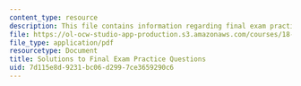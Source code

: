 ```yaml
---
content_type: resource
description: This file contains information regarding final exam practice questions.
file: https://ol-ocw-studio-app-production.s3.amazonaws.com/courses/18-05-introduction-to-probability-and-statistics-spring-2014/7d115e8d9231bc06d2997ce3659290c6_MIT18_05S14_PraFnl_Exm_Sol.pdf
file_type: application/pdf
resourcetype: Document
title: Solutions to Final Exam Practice Questions
uid: 7d115e8d-9231-bc06-d299-7ce3659290c6
---
```

